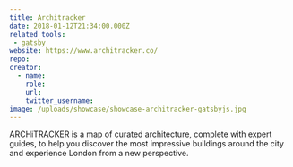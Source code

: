 ```yaml
---
title: Architracker
date: 2018-01-12T21:34:00.000Z
related_tools:
 - gatsby
website: https://www.architracker.co/
repo:
creator:
  - name:
    role:
    url:
    twitter_username:
image: /uploads/showcase/showcase-architracker-gatsbyjs.jpg
---
```


ARCHiTRACKER is a map of curated architecture, complete with expert guides, to help you discover the most impressive buildings around the city and experience London from a new perspective.
